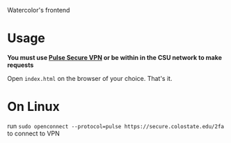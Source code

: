 Watercolor's frontend
# Usage
**You must use [Pulse Secure VPN](https://www.acns.colostate.edu/security/#1478123291089-f3918698-6eec) or be within in the CSU network to make requests**

Open `index.html` on the browser of your choice.
That's it.

# On Linux
run `sudo openconnect --protocol=pulse https://secure.colostate.edu/2fa` to connect to VPN
